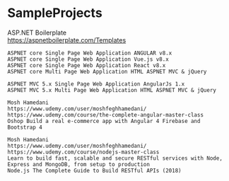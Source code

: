 # SampleProjects

ASP.NET Boilerplate  
https://aspnetboilerplate.com/Templates

    ASPNET core Single Page Web Application ANGULAR v8.x
    ASPNET core Single Page Web Application Vue.js v8.x
    ASPNET core Single Page Web Application React v8.x
    ASPNET core Multi Page Web Application HTML ASPNET MVC & jQuery

    ASPNET MVC 5.x Single Page Web Application AngularJs 1.x
    ASPNET MVC 5.x Multi Page Web Application HTML ASPNET MVC & jQuery

    Mosh Hamedani
    https://www.udemy.com/user/moshfeghhamedani/
    https://www.udemy.com/course/the-complete-angular-master-class
    Oshop Build a real e-commerce app with Angular 4 Firebase and Bootstrap 4  

    Mosh Hamedani
    https://www.udemy.com/user/moshfeghhamedani/
    https://www.udemy.com/course/nodejs-master-class
    Learn to build fast, scalable and secure RESTful services with Node, Express and MongoDB, from setup to production 
    Node.js The Complete Guide to Build RESTful APIs (2018)

